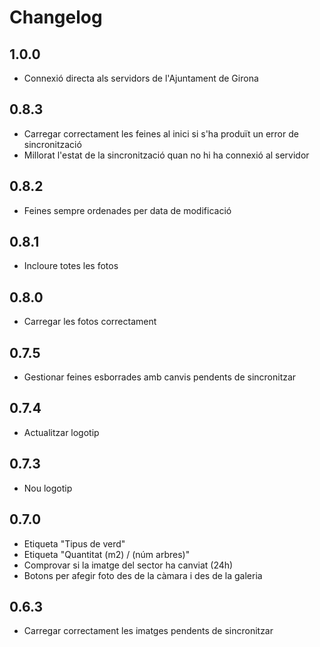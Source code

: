 Changelog
=========

1.0.0
-----
- Connexió directa als servidors de l'Ajuntament de Girona

0.8.3
-----
- Carregar correctament les feines al inici si s'ha produït un error de
  sincronització
- Millorat l'estat de la sincronització quan no hi ha connexió al servidor

0.8.2
-----
- Feines sempre ordenades per data de modificació

0.8.1
-----
- Incloure totes les fotos

0.8.0
-----
- Carregar les fotos correctament

0.7.5
-----
- Gestionar feines esborrades amb canvis pendents de sincronitzar

0.7.4
-----
- Actualitzar logotip

0.7.3
-----
- Nou logotip

0.7.0
-----
- Etiqueta "Tipus de verd"
- Etiqueta "Quantitat (m2) / (núm arbres)"
- Comprovar si la imatge del sector ha canviat (24h)
- Botons per afegir foto des de la càmara i des de la galeria

0.6.3
-----
- Carregar correctament les imatges pendents de sincronitzar
